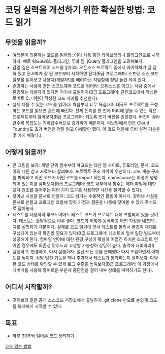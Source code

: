# 코딩 실력을 개선하기 위한 확실한 방법: 코드 읽기

## 무엇을 읽을까?
- 여러분이 의존하는 코드를 읽어라: 이미 사용 중인 라이브러리나 플러그인으로 시작하자. 예로 워드프레스 플러그인, 루비 젬, jQuery 플러그인을 고려해보자.
- 감명 깊은 소프트웨어 코드를 읽어라: 오픈소스 프로젝트 중에서 아키텍처가 잘 잡혀 있고 문서화가 잘 된 코드부터 시작하면 된다(B급 프로그래머: 스프링 소스 코드 일부를 읽어보고 사용자(개발자!)를 배려하는 치밀함에 정말 놀란 적이 있다.
- 존경하는 사람이 만든 소프트웨어 코드를 읽어라: 오픈소스를 이끄는 사람 중에서 존경하는 개발자가 있다면 거기서 출발하자(B급 프로그래머: 클린코드에서 작성한 로버트 C. 마틴이 작성한 코드 사례를 추천한다).
- 실제 다룰 수 있는 코드를 읽어라: 처음부터 너무 욕심내어 대규모 프로젝트를 구성하는 코드를 읽으면 혼란에 빠진다. 전체 논리를 한 번에 머리에 넣을 수 있는 작은 프로젝트부터 읽어보자(B급 프로그래머: 되도록 초기 버전을 권장한다. 버전이 올라갈수록 복잡도는 기하급수적으로 증가하기 때문이다. 피보탈에서 만든 Cloud Foundry도 초기 버전은 정말 읽고 이해할만 했다. 이 코드 덕분에 루비 실전 기술을 몇 가지 배웠다.).
## 어떻게 읽을까?
- 큰 그림을 보자: 개별 단위 함수부터 파고드는 대신 웹 사이트, 튜토리얼, 문서, 코드 이외 다른 참고 자료부터 살펴보자. 프로젝트 구조 파악이 우선이다. 코드 계층 구조를 파악하고 어떤 코드가 어떤 코드를 import 하는지, namespace는 어떻게 명명되어 있는지를 살펴보자(B급 프로그래머: 코드 내부에서 함수는 헤더 파일에 대한 교차 참조를 걸어주는 여러 가지 도구를 사용하면 시간을 절약할 수 있다).
- 찾아낸 사실을 문서로 만들자: 코드 읽기는 수동적인 활동이 아니다. 찾아낸 사실을 문서로 만들고 프로그램 흐름에 맞춰 가정과 결론을 나중에 찾아볼 수 있게 주석으로 달아놓자.
- 테스트를 사용하라 루크!: 아마도 테스트 코드가 프로젝트 내에 포함되어 있을 것이다. 테스트는 출발점으로 아주 좋다. 코드가 어떻게 동작하고 어떤 가정을 내포하는지를 설명하기 때문이다. 실제로 코드 읽기에 앞서 테스트를 돌려서 환경이 제대로 구성되어 있는지 확인할 필요가 있다(B급 프로그래머: 테스트에 앞서 일단 빌드부터 성공해야 한다. 컴파일 언어에 대한 환경 구성이 확실히 어렵긴 하지만 스크립트 언어인 경우에도 의존성 맞추느라 고생할 가능성이 상당히 높다. 충격에 대비하라!).
- 실행하고, 변경하고, 다시 실행하자: 일단 모든 것을 분해했다 다시 조립하면서 이해도를 높이자. 정말 멋진 기능을 하나 추가해서 테스트가 통과하는지 살펴보자. 다양한 코드 상태를 확인할 수 있게 로그 수준을 높여보자(B급 프로그래머: 이 과정에서 디버거를 사용해 흥미로운 부분에 중단점을 걸어 내부 상태를 파악하기도 한다).
## 어디서 시작할까? 
- 깃허브와 같은 공개 소스코드 저장소에서 출발하자. git clone 만으로 손쉽게 코드를 복제해서 시작할 수 있다.


## 목표
- 하루 30분씩 읽어본 코드 정리하기

[코드 읽는 방법](https://github.com/jihodaddy/code_reading/blob/c0cad3c6e2c888167a614d48d4bd993c871ec351/code_reading/code_reading.md)
